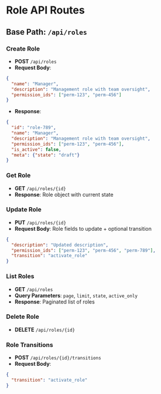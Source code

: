 # Role API Routes

## Base Path: `/api/roles`

### Create Role
- **POST** `/api/roles`
- **Request Body**:
```json
{
  "name": "Manager",
  "description": "Management role with team oversight",
  "permission_ids": ["perm-123", "perm-456"]
}
```
- **Response**:
```json
{
  "id": "role-789",
  "name": "Manager",
  "description": "Management role with team oversight",
  "permission_ids": ["perm-123", "perm-456"],
  "is_active": false,
  "meta": {"state": "draft"}
}
```

### Get Role
- **GET** `/api/roles/{id}`
- **Response**: Role object with current state

### Update Role
- **PUT** `/api/roles/{id}`
- **Request Body**: Role fields to update + optional transition
```json
{
  "description": "Updated description",
  "permission_ids": ["perm-123", "perm-456", "perm-789"],
  "transition": "activate_role"
}
```

### List Roles
- **GET** `/api/roles`
- **Query Parameters**: `page`, `limit`, `state`, `active_only`
- **Response**: Paginated list of roles

### Delete Role
- **DELETE** `/api/roles/{id}`

### Role Transitions
- **POST** `/api/roles/{id}/transitions`
- **Request Body**:
```json
{
  "transition": "activate_role"
}
```
